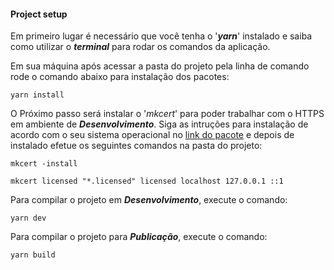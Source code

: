 #### Project setup
Em primeiro lugar é necessário que você tenha o '**_yarn_**' instalado e saiba como utilizar o **_terminal_** para rodar os comandos da aplicação.

Em sua máquina após acessar a pasta do projeto pela linha de comando rode o comando abaixo para instalação dos pacotes:
```
yarn install
```

O Próximo passo será instalar o '_mkcert_' para poder trabalhar com o HTTPS em ambiente de **_Desenvolvimento_**. Siga as intruções para instalação de acordo com o seu sistema operacional no [link do pacote](https://github.com/FiloSottile/mkcert) e depois de instalado efetue os seguintes comandos na pasta do projeto:

```
mkcert -install
```

```
mkcert licensed "*.licensed" licensed localhost 127.0.0.1 ::1
```

Para compilar o projeto em **_Desenvolvimento_**, execute o comando:

```
yarn dev
```

Para compilar o projeto para **_Publicação_**, execute o comando:

```
yarn build
```
